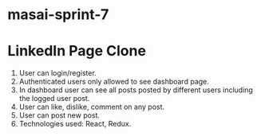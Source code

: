 # masai-sprint-7

# LinkedIn Page Clone

1. User can login/register.
2. Authenticated users only allowed to see dashboard page.
3. In dashboard user can see all posts posted by different users including the logged user post.
4. User can like, dislike, comment on any post.
5. User can post new post.
6. Technologies used: React, Redux.
